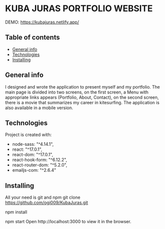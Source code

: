 # KUBA JURAS PORTFOLIO WEBSITE
DEMO: https://kubajuras.netlify.app/
## Table of contents
* [General info](#general-info)
* [Technologies](#technologies)
* [Installing](#installing)


## General info
I designed and wrote the application to present myself and my portfolio.
The main page is divided into two screens, on the first screen, a Menu with appropriate links appears (Portfolio, About, Contact), on the second screen, there is a movie that summarizes my career in kitesurfing.
The application is also available in a mobile version.
	
## Technologies
Project is created with:
  * node-sass: "^4.14.1",
  * react: "^17.0.1",
  * react-dom: "^17.0.1",
  * react-hook-form: "^6.12.2",
  * react-router-dom: "^5.2.0",
  * emailjs-com: "^2.6.4"
  
 ## Installing
  All your need is git and npm
  git clone https://github.com/ogi009/KubaJuras.git
  
  npm install
  
  npm start
  Open http://localhost:3000 to view it in the browser.